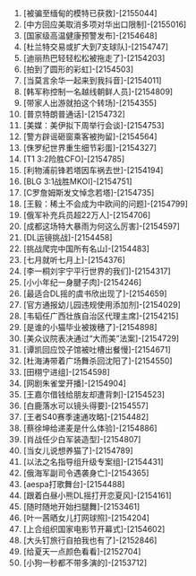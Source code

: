 
1. [被骗至缅甸的模特已获救]-[2155044]
1. [中方回应美取消多项对华出口限制]-[2155016]
1. [国家级高温健康预警发布]-[2154648]
1. [杜兰特交易或扩大到7支球队]-[2154747]
1. [迪丽热巴轻轻松松被拖走了]-[2154203]
1. [拍到了圆形的彩虹]-[2154503]
1. [当莫言余华一起来到我抖音]-[2154011]
1. [韩军称控制一名越线朝鲜人员]-[2154809]
1. [带家人出游就拍这个转场]-[2154355]
1. [普京特朗普通话]-[2154732]
1. [美媒：美伊拟下周举行会谈]-[2154753]
1. [警方辟谣砸窗乘客被拘留]-[2154564]
1. [侏罗纪世界重生细节彩蛋]-[2154327]
1. [T1 3:2险胜CFO]-[2154785]
1. [利物浦前锋若塔因车祸去世]-[2154194]
1. [BLG 3:1战胜MKOI]-[2154751]
1. [C罗詹姆斯发文悼念若塔]-[2154735]
1. [王毅：稀土不会成为中欧间的问题]-[2154799]
1. [俄军补充兵员超22万人]-[2154706]
1. [成都这场特大暴雨为何这么厉害]-[2154597]
1. [DL运镜挑战]-[2154458]
1. [挑战爬完中国所有名山]-[2154483]
1. [七月就听七月上]-[2154376]
1. [李一桐刘宇宁平行世界的我们]-[2154317]
1. [小小年纪一身腱子肉]-[2154246]
1. [最适合DL摇的虞书欣出现了]-[2154659]
1. [官方通报幼儿园违规使用添加剂]-[2154029]
1. [韦韬任广西壮族自治区代理主席]-[2154215]
1. [是谁的小猫毕业被拨穗了]-[2154898]
1. [美众议院表决通过“大而美”法案]-[2154729]
1. [谭凯回应饺子馆被吐槽出餐慢]-[2154671]
1. [杜海涛带着广场舞杀回沈阳了]-[2154550]
1. [田栩宁进组]-[2154598]
1. [网剧朱雀堂开播]-[2154904]
1. [王嘉尔借钱给朋友却遭背刺]-[2154523]
1. [白鹿落水可以镜头得要]-[2154557]
1. [王者S40赛季速通攻略]-[2154482]
1. [蔡徐坤给递麦是什么体验]-[2154886]
1. [肖战任少白军装造型]-[2154807]
1. [当女儿说想养猫了]-[2154789]
1. [以法之名指导组升级专案组]-[2154431]
1. [俄海军副司令遇袭身亡]-[2154365]
1. [aespa打歌舞台]-[2154488]
1. [跟着白昼小熊DL摇打开恋夏风]-[2154161]
1. [随时随地开始扫腿舞]-[2153461]
1. [叶一茜晒女儿打网球照]-[2154204]
1. [上合组织国家电影节开幕式]-[2154602]
1. [大头钉旅行自拍我也有了]-[2152846]
1. [给夏天一点颜色看看]-[2152704]
1. [小狗一秒都不带多演的]-[2153712]